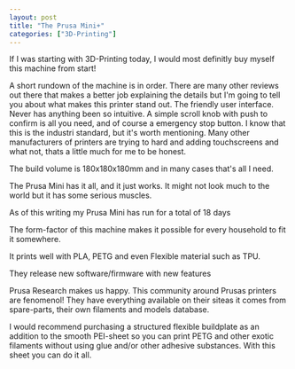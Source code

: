 ```yaml
---
layout: post
title: "The Prusa Mini+"
categories: ["3D-Printing"]
---
```



If I was starting with 3D-Printing today, I would most definitly buy myself this machine from start!

A short rundown of the machine is in order. There are many other reviews out there that makes a better job explaining the details but I'm going to tell you about what makes this printer stand out. The friendly user interface. Never has anything been so intuitive. A simple scroll knob with push to confirm is all you need, and of course a emergency stop button. I know that this is the industri standard, but it's worth mentioning. Many other manufacturers of printers are trying to hard and adding touchscreens and what not, thats a little much for me to be honest. 

The build volume is 180x180x180mm and in many cases that's all I need.

The Prusa Mini has it all, and it just works. It might not look much to the world but it has some serious muscles.

As of this writing my Prusa Mini has run for a total of 18 days

The form-factor of this machine makes it possible for every household to fit it somewhere.

It prints well with PLA, PETG and even Flexible material such as TPU.

They release new software/firmware with new features

Prusa Research makes us happy. This community around Prusas printers are fenomenol! They have everything available on their siteas it comes from spare-parts, their own filaments and models database. 

I would recommend purchasing a structured flexible buildplate as an addition to the smooth PEI-sheet so you can print PETG and other exotic filaments without using glue and/or other adhesive substances. With this sheet you can do it all.